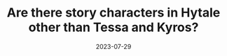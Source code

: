 ---
title: Are there story characters in Hytale other than Tessa and Kyros? 
question: Are there story characters in Hytale other than Tessa and Kyros? 
answer: Yes there are, many more in fact!
platform: Twitter
answeredby: John Hendricks
source: https://x.com/JLtZD/status/1685318293333430272
layout: layouts/simpletwitteranswer.html
tags: 
    - answer
date: 2023-07-29
keywords: 
    - lore
---
